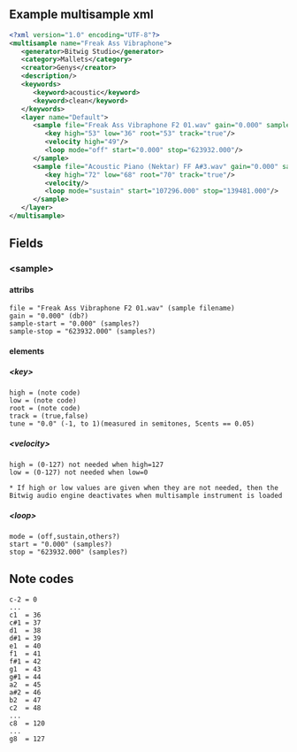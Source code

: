 ## Example multisample xml
```xml
<?xml version="1.0" encoding="UTF-8"?>
<multisample name="Freak Ass Vibraphone">
   <generator>Bitwig Studio</generator>
   <category>Mallets</category>
   <creator>Genys</creator>
   <description/>
   <keywords>
      <keyword>acoustic</keyword>
      <keyword>clean</keyword>
   </keywords>
   <layer name="Default">
      <sample file="Freak Ass Vibraphone F2 01.wav" gain="0.000" sample-start="0.000" sample-stop="623932.000" tune="0.0">
         <key high="53" low="36" root="53" track="true"/>
         <velocity high="49"/>
         <loop mode="off" start="0.000" stop="623932.000"/>
      </sample>
      <sample file="Acoustic Piano (Nektar) FF A#3.wav" gain="0.000" sample-start="0.000" sample-stop="139650.000" tune="0.0">
         <key high="72" low="68" root="70" track="true"/>
         <velocity/>
         <loop mode="sustain" start="107296.000" stop="139481.000"/>
      </sample>
   </layer>
</multisample>
```

## Fields
### \<sample>

#### attribs
    file = "Freak Ass Vibraphone F2 01.wav" (sample filename)
    gain = "0.000" (db?)
    sample-start = "0.000" (samples?)
    sample-stop = "623932.000" (samples?)

#### elements

##### \<key>
    high = (note code)
    low = (note code)
    root = (note code)
    track = (true,false)
    tune = "0.0" (-1, to 1)(measured in semitones, 5cents == 0.05)

##### \<velocity>
    high = (0-127) not needed when high=127
    low = (0-127) not needed when low=0

    * If high or low values are given when they are not needed, then the Bitwig audio engine deactivates when multisample instrument is loaded
##### \<loop>
    mode = (off,sustain,others?)
    start = "0.000" (samples?)
    stop = "623932.000" (samples?)

## Note codes
    c-2 = 0
    ...
    c1  = 36
    c#1 = 37
    d1  = 38
    d#1 = 39
    e1  = 40
    f1  = 41
    f#1 = 42
    g1  = 43
    g#1 = 44
    a2  = 45
    a#2 = 46
    b2  = 47
    c2  = 48
    ...
    c8  = 120
    ...
    g8  = 127



